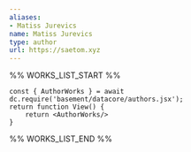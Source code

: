 ```yaml
---
aliases:
- Matiss Jurevics
name: Matiss Jurevics
type: author
url: https://saetom.xyz
---
```



%% WORKS_LIST_START %%

```datacorejsx
const { AuthorWorks } = await dc.require('basement/datacore/authors.jsx');
return function View() {
    return <AuthorWorks/>
}
```
%% WORKS_LIST_END %%
